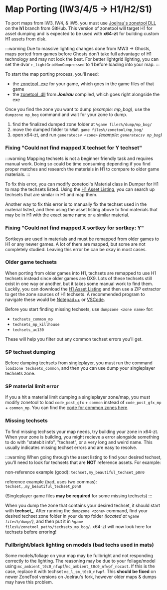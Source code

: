 # Map Porting (IW3/4/5 -> H1/H2/S1)

To port maps from IW3, IW4, & IW5, you must use [Joelrau's zonetool DLL](https://github.com/Joelrau/zonetool/tree/h1) on the **h1** branch from GitHub. This version of zonetool will target H1 for asset dumping and is expected to be used with **x64-zt** for building custom H1 assets from disk.

:::warning
Due to massive lighting changes done from MW3 -> Ghosts, maps ported from games before Ghosts don't take full advantage of H1 technology and may not look the best. For better lightgrid lighting, you can set the dvar `r_lightGridNonCompressed` to **1** before loading into your map.
:::

To start the map porting process, you'll need:
- the [zonetool .exe](https://github.com/ZoneTool/zonetool-binaries) for your game, which goes in the game files of that game
- the [zonetool .dll](https://github.com/Joelrau/zonetool/tree/h1) from ***Joelrau*** compiled, which goes right alongside the exe

Once you find the zone you want to dump *(example: mp_bog)*, use the `dumpzone mp_bog` command and wait for your zone to dump. 
1. find the finalized dumped zone folder at `%game files%/dump/mp_bog/`
2. move the dumped folder to `%MWR game files%/zonetool/mp_bog/`
3. open x64-zt, and run `generatecsv <zone>` *(example: `generatecsv mp_bog`)*

### Fixing "Could not find mapped X techset for Y techset"
:::warning
Mapping techsets is not a beginner friendly task and requires manual work. Doing so could be time consuming depending if you find proper matches and research the materials in H1 to compare to older game materials.
:::

To fix this error, you can modify zonetool's Material class in Dumper for H1 to map the techsets listed. Using the [H1 Asset Listing](../static/h1_asset_listing.rar), you can search up techsets that are similar in H1 and map them.

Another way to fix this error is to manually fix the techset used in the material listed, and then using the asset listing above to find materials that may be in H1 with the exact same name or a similar material.

### Fixing "Could not find mapped X sortkey for sortkey: Y"
Sortkeys are used in materials and must be remapped from older games to H1 or any newer games. A lot of them are mapped, but some are not completely studied. Leaving this error be can be okay in most cases.

### Older game techsets
When porting from older games into H1, techsets are remapped to use H1 techsets instead since older games are DX9. Lots of these techsets still exist in one way or another, but it takes some manual work to find them. Luckily, you can download the [H1 Asset Listing](../static/h1_asset_listing.rar) and then use a ZIP extractor to get the zone sources of H1 techsets. A recommended program to navigate these would be [Notepad++](https://notepad-plus-plus.org/downloads/) or [VSCode](https://code.visualstudio.com/).

Before you start finding missing techsets, use `dumpzone <zone name>` for:
- `techsets_common_mp`
- `techsets_mp_killhouse`
- `techsets_ac130`

These will help you filter out any common techset errors you'll get.

### SP techset dumping
Before dumping techsets from singleplayer, you must run the command `loadzone techsets_common`, and then you can use dump your singleplayer techsets zone. 

### SP material limit error
If you a hit a material limit dumping a singleplayer zone/map, you must modify zonetool to load `code_post_gfx` + `common` instead of `code_post_gfx_mp` + `common_mp`. You can find the [code for common zones here](https://github.com/Joelrau/x64-zt/blob/main/src/zonetool/component/h1/zonetool.cpp#L251).

### Missing techsets
To find missing techsets your map needs, try building your zone in x64-zt. When your zone is building, you might recieve a error alongside something to do with "statebit info", "techset", or a very long and weird name. This usually indicates missing techset errors and are easy to resolve.

:::warning
When going through the asset listing to find your desired techset, you'll need to look for techsets that are **NOT** reference assets. For example:

non-reference example (good):
`techset,my_beautiful_techset_p0n0`

reference example (bad, uses two commas):
`techset,,my_beautiful_techset_p0n0`

(Singleplayer game files **may be required** for some missing techsets)
:::

When you dump the zone that contains your desired techset, it should start with **techset_**. After running the `dumpzone <zone>` command, find your desired techset zone folder in your dump folder *(located at `%game files%/dump/`)*, and then put it in `%game files%/zonetool_paths/techsets_mp_bog/`. x64-zt will now look here for techsets before erroring!

### Fullbright/black lighting on models (bad techs used in mats)
Some models/foliage on your map may be fullbright and not responding correctly to the lighting. The reasoning may be due to your foliage/model using `mc_ambient_t0c0_nfwpf`/`mc_ambient_t0c0_nfwpf_nocast`. If this is the case, replace it with techset `mc_l_sm_t0c0_nfwpf`. This **should be fixed** on newer ZoneTool versions on Joelrau's fork, however older maps & dumps may have this problem.
